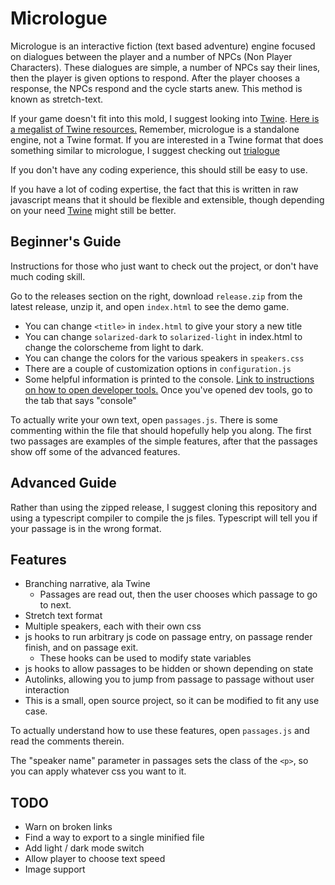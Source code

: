 Micrologue
==========

Micrologue is an interactive fiction (text based adventure) engine focused on dialogues between the player and a number of NPCs (Non Player Characters). These dialogues are simple, a number of NPCs say their lines, then the player is given options to respond. After the player chooses a response, the NPCs respond and the cycle starts anew. This method is known as stretch-text.

If your game doesn't fit into this mold, I suggest looking into [Twine](https://twinery.org/). [Here is a megalist of Twine resources.](https://twinelab.net/twine-resources/#/) Remember, micrologue is a standalone engine, not a Twine format. If you are interested in a Twine format that does something similar to micrologue, I suggest checking out [trialogue](https://github.com/phivk/trialogue)

If you don't have any coding experience, this should still be easy to use.

If you have a lot of coding expertise, the fact that this is written in raw javascript means that it should be flexible and extensible, though depending on your need [Twine](https://twinery.org/) might still be better.

Beginner's Guide
----------------

Instructions for those who just want to check out the project, or don't have much coding skill.

Go to the releases section on the right, download `release.zip` from the latest release, unzip it, and open `index.html` to see the demo game.

 - You can change `<title>` in `index.html` to give your story a new title
 - You can change `solarized-dark` to `solarized-light` in index.html to change the colorscheme from light to dark.
 - You can change the colors for the various speakers in `speakers.css`
 - There are a couple of customization options in `configuration.js`
 - Some helpful information is printed to the console. [Link to instructions on how to open developer tools.](https://grantwinney.com/how-do-i-view-the-dev-console-in-my-browser/) Once you've opened dev tools, go to the tab that says "console"

To actually write your own text, open `passages.js`. There is some commenting within the file that should hopefully help you along. The first two passages are examples of the simple features, after that the passages show off some of the advanced features.

Advanced Guide
--------------

Rather than using the zipped release, I suggest cloning this repository and using a typescript compiler to compile the js files. Typescript will tell you if your passage is in the wrong format.

Features
--------

 - Branching narrative, ala Twine
   - Passages are read out, then the user chooses which passage to go to next.
 - Stretch text format
 - Multiple speakers, each with their own css
 - js hooks to run arbitrary js code on passage entry, on passage render finish, and on passage exit.
   - These hooks can be used to modify state variables
 - js hooks to allow passages to be hidden or shown depending on state
 - Autolinks, allowing you to jump from passage to passage without user interaction
 - This is a small, open source project, so it can be modified to fit any use case.

To actually understand how to use these features, open `passages.js` and read the comments therein.

The "speaker name" parameter in passages sets the class of the `<p>`, so you can apply whatever css you want to it.

TODO
----

 - Warn on broken links
 - Find a way to export to a single minified file
 - Add light / dark mode switch
 - Allow player to choose text speed
 - Image support
